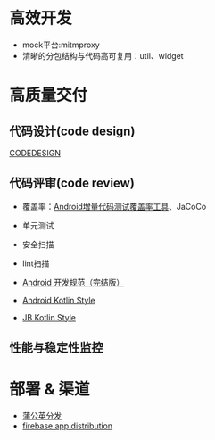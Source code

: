 # 高效开发

- mock平台:mitmproxy 
- 清晰的分包结构与代码高可复用：util、widget

# 高质量交付

## 代码设计(code design)

[CODEDESIGN](https://big-frontend.github.io/spacecraft-android/docs/CODEDESIGN.md)

## 代码评审(code review)

- 覆盖率：[Android增量代码测试覆盖率工具](https://tech.meituan.com/2017/06/16/android-jacoco-practace.html)、JaCoCo
- 单元测试
- 安全扫描
- lint扫描

- [Android 开发规范（完结版）](https://github.com/Blankj/AndroidStandardDevelop)
- [Android Kotlin Style](https://developer.android.com/kotlin/style-guide?hl=zh-tw)
- [JB Kotlin Style](https://kotlinlang.org/docs/coding-conventions.html)

## 性能与稳定性监控


# 部署 & 渠道

- [蒲公英分发](https://www.pgyer.com/manager/dashboard/app/747e76f865ef67134972fc6e54b7edbd)
- [firebase app distribution](https://console.firebase.google.com/project/spacecraft-22dc1/appdistribution/app/android:com.electrolytej.pisces/releases?hl=zh-cn)












 



